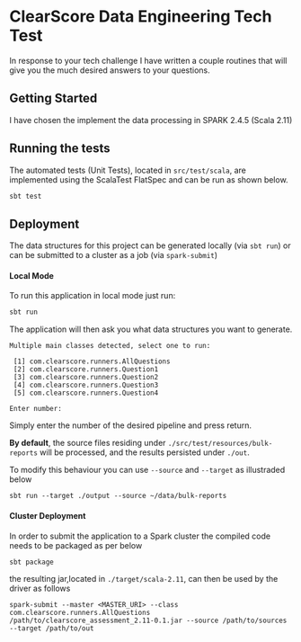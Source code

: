 # ClearScore Data Engineering Tech Test
In response to your tech challenge I have written a couple routines that will give you the much desired answers to your questions. 

## Getting Started
I have chosen the implement the data processing in SPARK 2.4.5 (Scala 2.11) 
## Running the tests
The automated tests (Unit Tests), located in `src/test/scala`, are implemented using the ScalaTest FlatSpec and can be run as shown below. 

```bash
sbt test 
```

## Deployment
The data structures for this project can be generated locally (via `sbt run`) or can be submitted to a cluster as a job (via `spark-submit`)
#### Local Mode
To run this application in local mode just run:
```bash
sbt run
```

The application will then ask you what data structures you want to generate.
```text
Multiple main classes detected, select one to run:

 [1] com.clearscore.runners.AllQuestions
 [2] com.clearscore.runners.Question1
 [3] com.clearscore.runners.Question2
 [4] com.clearscore.runners.Question3
 [5] com.clearscore.runners.Question4

Enter number:
```
Simply enter the number of the desired pipeline and press return. 

**By default**, the source files residing under `./src/test/resources/bulk-reports` will be processed, and the results persisted under `./out`. 

To modify this behaviour you can use `--source` and `--target` as illustraded below 

```
sbt run --target ./output --source ~/data/bulk-reports
```

#### Cluster Deployment
In order to submit the application to a Spark cluster the compiled code needs to be packaged as per below
```
sbt package
```
the resulting jar,located in `./target/scala-2.11`, can then be used by the driver as follows
```
spark-submit --master <MASTER_URI> --class com.clearscore.runners.AllQuestions /path/to/clearscore_assessment_2.11-0.1.jar --source /path/to/sources --target /path/to/out 
```
